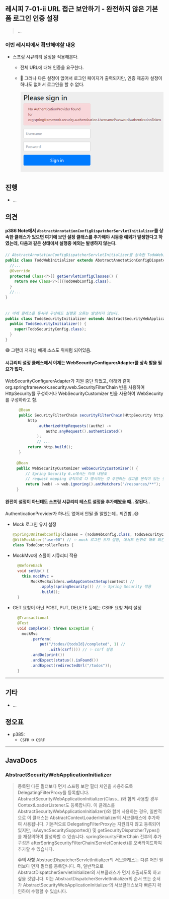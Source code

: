 ## 레시피 7-01-ii URL 접근 보안하기 - 완전하지 않은 기본 폼 로그인 인증 설정

> ...
> 

### 이번 레시피에서 확인해야할  내용

* 스프링 시큐리티 설정을 적용해본다.

  * 전체 URL에 대해 인증을 요구한다.
  
  * 🎃 그러나 다른 설정이 없어서 로그인 페이지가 출력되지만, 인증 제공자 설정이 하나도 없어서 로그인을 할 수 없다.
  
    ![image-20231020154701633](doc-resources/image-20231020154701633.png)
  
    
  
  

## 진행

* ...




## 의견

#### p386 Note에서 `AbstractAnnotationConfigDispatcherServletInitializer`를 상속한 클래스가 있으면 여기에 보안 설정 클래스를 추가해야 시동중 예외가 발생한다고 하였는데, 다음과 같은 상태에서 실행중 예외는 발생하지 않는다.

```java
// AbstractAnnotationConfigDispatcherServletInitializer를 상속한 TodoWebInitializer 가 프로젝트에 있음
public class TodoWebInitializer extends AbstractAnnotationConfigDispatcherServletInitializer {
  //...
  @Override
  protected Class<?>[] getServletConfigClasses() {
    return new Class<?>[]{TodoWebConfig.class};
  }
  //...
}


// 아래 클래스를 동시에 구성해도 실행중 오류는 발생하지 않는다.
public class TodoSecurityInitializer extends AbstractSecurityWebApplicationInitializer {
  public TodoSecurityInitializer() {
    super(TodoSecurityConfig.class);
  }
}
```

😅 그런데 저자님 예제 소스도 위처럼 되어있음.


#### 시큐리티 설정 클래스에서 이제는 WebSecurityConfigurerAdapter를 상속 받을 필요가 없다.

  WebSecurityConfigurerAdapter가 지원 중단 되었고,
  아래와 같이 org.springframework.security.web.SecurityFilterChain 빈을 사용하여
  HttpSecurity를 구성하거나 WebSecurityCustomizer 빈을 사용하여 WebSecurity를 구성하라고 함.

```java
      @Bean
      public SecurityFilterChain securityFilterChain(HttpSecurity http) throws Exception {
          http
              .authorizeHttpRequests((authz) ->
                  authz.anyRequest().authenticated()
              );
              // ...
          return http.build();
      }
 
     @Bean
     public WebSecurityCustomizer webSecurityCustomizer() {
         // Spring Security 6.x에서는 아래 내용도
         // request mapping 규칙으로 다 명시하는 것 추천하는 경고를 본적이 있는 것 같다.
         return (web) -> web.ignoring().antMatchers("/resources/**");
     }
```



#### 완전이 설정이 아닌데도 스프링 시큐리티 테스트 설정을 추가해봤을 때.. 잘된다..

AuthenticationProvider가 하나도 없어서 안될 줄 알았는데.. 되긴함..😅

* Mock 로그인 유저 설정

  ```java
  @SpringJUnitWebConfig(classes = {TodoWebConfig.class, TodoSecurityConfig.class})
  @WithMockUser("user00") // ✨ mock 로그인 유저 설정, 메서드 단위로 해도 되긴함.
  class TodoControllerTests {
  ```

* MockMvc에 스플이 시큐리티 적용

  ```java
    @BeforeEach
    void setUp() {
      this.mockMvc =
          MockMvcBuilders.webAppContextSetup(context) //
              .apply(springSecurity()) // ✨ Spring Security 적용
              .build();
    }
  ```

* GET 요청이 아닌 POST, PUT, DELETE 등에는 CSRF 요청 처리 설정

  ```java
    @Transactional
    @Test
    void complete() throws Exception {
      mockMvc
          .perform(
              put("/todos/{todoId}/completed", 1) //
                  .with(csrf())) // ✨ csrf 설정
          .andDo(print())
          .andExpect(status().isFound())
          .andExpect(redirectedUrl("/todos"));
    }
  ```

  



---

## 기타

- ...



## 정오표

* p385:
  * `CSFR` -> `CSRF`




---

## JavaDocs

### AbstractSecurityWebApplicationInitializer

> 등록된 다른 필터보다 먼저 스프링 보안 필터 체인을 사용하도록 DelegatingFilterProxy를 등록합니다. AbstractSecurityWebApplicationInitializer(Class...)와 함께 사용할 경우 ContextLoaderListener도 등록합니다. 이 클래스를 AbstractSecurityWebApplicationInitializer()와 함께 사용하는 경우, 일반적으로 이 클래스는 AbstractContextLoaderInitializer의 서브클래스에 추가하여 사용됩니다.
> 기본적으로 DelegatingFilterProxy는 지원되지 않고 등록되어 있지만, isAsyncSecuritySupported() 및 getSecurityDispatcherTypes()를 재정의하여 활성화할 수 있습니다.
> springSecurityFilterChain 전후의 추가 구성은 afterSpringSecurityFilterChain(ServletContext)를 오버라이드하여 추가할 수 있습니다.
>
> **주의 사항**
> AbstractDispatcherServletInitializer의 서브클래스는 다른 어떤 필터보다 먼저 필터를 등록합니다. 즉, 일반적으로 AbstractDispatcherServletInitializer의 서브클래스가 먼저 호출되도록 하고 싶을 것입니다. 이는 AbstractDispatcherServletInitializer의 순서 또는 순서가 AbstractSecurityWebApplicationInitializer의 서브클래스보다 빠른지 확인하여 수행할 수 있습니다.
>
> 
